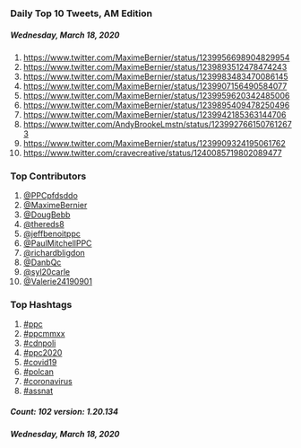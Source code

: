 ### Daily Top 10 Tweets, AM Edition
##### Wednesday, March 18, 2020
 1) https://www.twitter.com/MaximeBernier/status/1239956698904829954
 2) https://www.twitter.com/MaximeBernier/status/1239893512478474243
 3) https://www.twitter.com/MaximeBernier/status/1239983483470086145
 4) https://www.twitter.com/MaximeBernier/status/1239907156490584077
 5) https://www.twitter.com/MaximeBernier/status/1239959620342485006
 6) https://www.twitter.com/MaximeBernier/status/1239895409478250496
 7) https://www.twitter.com/MaximeBernier/status/1239942185363144706
 8) https://www.twitter.com/AndyBrookeLmstn/status/1239927661507612673
 9) https://www.twitter.com/MaximeBernier/status/1239909324195061762
10) https://www.twitter.com/cravecreative/status/1240085719802089477

### Top Contributors
  1) [@PPCpfdsddo](https://www.twitter.com/PPCpfdsddo)
  2) [@MaximeBernier](https://www.twitter.com/MaximeBernier)
  3) [@DougBebb](https://www.twitter.com/DougBebb)
  4) [@thereds8](https://www.twitter.com/thereds8)
  5) [@jeffbenoitppc](https://www.twitter.com/jeffbenoitppc)
  6) [@PaulMitchellPPC](https://www.twitter.com/PaulMitchellPPC)
  7) [@richardbligdon](https://www.twitter.com/richardbligdon)
  8) [@DanbQc](https://www.twitter.com/DanbQc)
  9) [@syl20carle](https://www.twitter.com/syl20carle)
 10) [@Valerie24190901](https://www.twitter.com/Valerie24190901)



### Top Hashtags

  1) [#ppc](https://www.twitter.com/hashtag/ppc)
  2) [#ppcmmxx](https://www.twitter.com/hashtag/ppcmmxx)
  3) [#cdnpoli](https://www.twitter.com/hashtag/cdnpoli)
  4) [#ppc2020](https://www.twitter.com/hashtag/ppc2020)
  5) [#covid19](https://www.twitter.com/hashtag/covid19)
  6) [#polcan](https://www.twitter.com/hashtag/polcan)
  7) [#coronavirus](https://www.twitter.com/hashtag/coronavirus)
  8) [#assnat](https://www.twitter.com/hashtag/assnat)

##### Count: 102	version: 1.20.134
##### Wednesday, March 18, 2020

